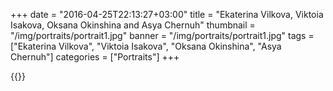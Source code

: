 +++
date = "2016-04-25T22:13:27+03:00"
title = "Ekaterina Vilkova, Viktoia Isakova, Oksana Okinshina and Asya Chernuh"
thumbnail = "/img/portraits/portrait1.jpg"
banner = "/img/portraits/portrait1.jpg"
tags = ["Ekaterina Vilkova", "Viktoia Isakova", "Oksana Okinshina", "Asya Chernuh"]
categories = ["Portraits"]
+++

{{<mkimage src="/img/portraits/portrait1.jpg">}}
